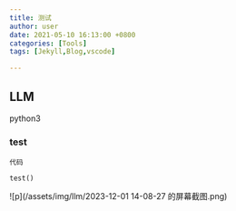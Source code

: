 ```yaml
---
title: 测试
author: user
date: 2021-05-10 16:13:00 +0800
categories: [Tools]
tags: [Jekyll,Blog,vscode]

---
```


## LLM

python3
### test

```
代码

test()
```
![p](/assets/img/llm/2023-12-01 14-08-27 的屏幕截图.png)

